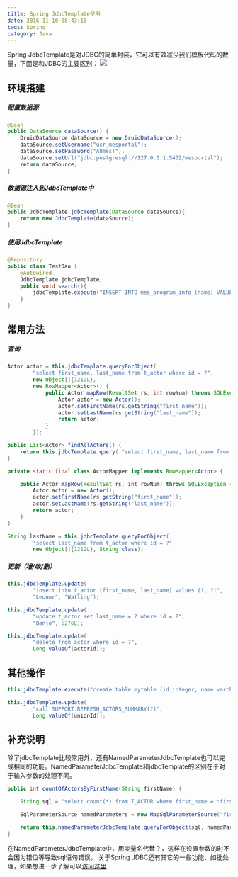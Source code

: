 ```yaml
---
title: Spring JdbcTemplate使用
date: 2016-11-10 08:43:15
tags: Spring
category: Java
---
```

Spring JdbcTemplate是对JDBC的简单封装，它可以有效减少我们模板代码的数量，下面是和JDBC的主要区别：
![](/images/10.png)
<!--more-->

## 环境搭建
##### 配置数据源
```java
@Bean
public DataSource dataSource() {
    DruidDataSource dataSource = new DruidDataSource();
    dataSource.setUsername("usr_mesportal");
    dataSource.setPassword("A8mes!");
    dataSource.setUrl("jdbc:postgresql://127.0.0.1:5432/mesportal");
    return dataSource;
}
```
##### 数据源注入到JdbcTemplate中
```java
@Bean
public JdbcTemplate jdbcTemplate(DataSource dataSource){
    return new JdbcTemplate(dataSource);
}
```
##### 使用JdbcTemplate
```java
@Repository
public class TestDao {
    @Autowired
    JdbcTemplate jdbcTemplate;
    public void search(){
        jdbcTemplate.execute("INSERT INTO mes_program_info (name) VALUES ('xx')");
    }
}
```

## 常用方法
##### 查询
```java
Actor actor = this.jdbcTemplate.queryForObject(
        "select first_name, last_name from t_actor where id = ?",
        new Object[]{1212L},
        new RowMapper<Actor>() {
            public Actor mapRow(ResultSet rs, int rowNum) throws SQLException {
                Actor actor = new Actor();
                actor.setFirstName(rs.getString("first_name"));
                actor.setLastName(rs.getString("last_name"));
                return actor;
            }
        });
```
```java
public List<Actor> findAllActors() {
    return this.jdbcTemplate.query( "select first_name, last_name from t_actor", new ActorMapper());
}

private static final class ActorMapper implements RowMapper<Actor> {

    public Actor mapRow(ResultSet rs, int rowNum) throws SQLException {
        Actor actor = new Actor();
        actor.setFirstName(rs.getString("first_name"));
        actor.setLastName(rs.getString("last_name"));
        return actor;
    }
}
```
```java
String lastName = this.jdbcTemplate.queryForObject(
        "select last_name from t_actor where id = ?",
        new Object[]{1212L}, String.class);
```
##### 更新（增/改/删）
```java
this.jdbcTemplate.update(
        "insert into t_actor (first_name, last_name) values (?, ?)",
        "Leonor", "Watling");
```
```java
this.jdbcTemplate.update(
        "update t_actor set last_name = ? where id = ?",
        "Banjo", 5276L);
```
```java
this.jdbcTemplate.update(
        "delete from actor where id = ?",
        Long.valueOf(actorId));
```
## 其他操作
```java
this.jdbcTemplate.execute("create table mytable (id integer, name varchar(100))");
```
```java
this.jdbcTemplate.update(
        "call SUPPORT.REFRESH_ACTORS_SUMMARY(?)",
        Long.valueOf(unionId));
```

## 补充说明
除了jdbcTemplate比较常用外，还有NamedParameterJdbcTemplate也可以完成相同的功能。NamedParameterJdbcTemplate和jdbcTemplate的区别在于对于输入参数的处理不同。
```java
public int countOfActorsByFirstName(String firstName) {

    String sql = "select count(*) from T_ACTOR where first_name = :first_name";

    SqlParameterSource namedParameters = new MapSqlParameterSource("first_name", firstName);

    return this.namedParameterJdbcTemplate.queryForObject(sql, namedParameters, Integer.class);
}
```
在NamedParameterJdbcTemplate中，用变量名代替？，这样在设置参数的时不会因为错位等导致sql语句错误。
关于Spring JDBC还有其它的一些功能，如批处理，如果想进一步了解可以[访问这里](http://docs.spring.io/spring/docs/current/spring-framework-reference/html/jdbc.html)